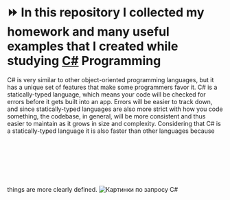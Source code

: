 # :fast_forward: In this repository I collected my homework and many useful examples that I created while studying  [C#](https://docs.microsoft.com/en-us/dotnet/csharp/) Programming
C# is very similar to other object-oriented programming languages, but it has a unique set of features that make some programmers favor it. C# is a statically-typed language, which means your code will be checked for errors before it gets built into an app. Errors will be easier to track down, and since statically-typed languages are also more strict with how you code something, the codebase, in general, will be more consistent and thus easier to maintain as it grows in size and complexity. Considering that C# is a statically-typed language it is also faster than other languages because things are more clearly defined.
<img class="irc_mi" src="https://user-images.githubusercontent.com/35269498/41661260-f0a0a50a-74a6-11e8-8ba4-d427eb370de1.png" onload="typeof google==='object'&amp;&amp;google.aft&amp;&amp;google.aft(this)" alt="Картинки по запросу C#"  style="margin-top: 120px;">
